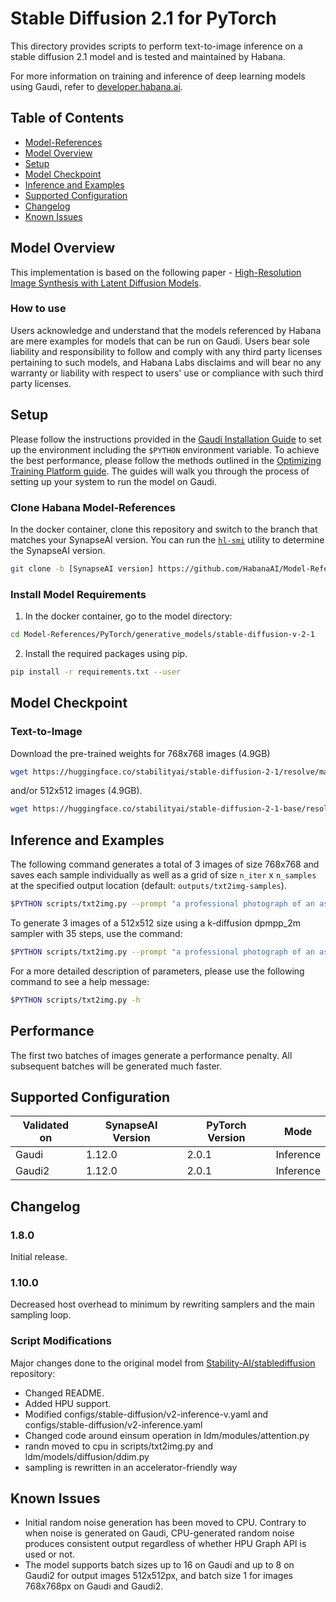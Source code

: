 # Stable Diffusion 2.1 for PyTorch

This directory provides scripts to perform text-to-image inference on a stable diffusion 2.1 model and is tested and maintained by Habana.

For more information on training and inference of deep learning models using Gaudi, refer to [developer.habana.ai](https://developer.habana.ai/resources/).

## Table of Contents

* [Model-References](../../../README.md)
* [Model Overview](#model-overview)
* [Setup](#setup)
* [Model Checkpoint](#model-checkpoint)
* [Inference and Examples](#inference-and-examples)
* [Supported Configuration](#supported-configuration)
* [Changelog](#changelog)
* [Known Issues](#known-issues)

## Model Overview
This implementation is based on the following paper - [High-Resolution Image Synthesis with Latent Diffusion Models](https://arxiv.org/abs/2112.10752).

### How to use
Users acknowledge and understand that the models referenced by Habana are mere examples for models that can be run on Gaudi.
Users bear sole liability and responsibility to follow and comply with any third party licenses pertaining to such models,
and Habana Labs disclaims and will bear no any warranty or liability with respect to users' use or compliance with such third party licenses.

## Setup
Please follow the instructions provided in the [Gaudi Installation Guide](https://docs.habana.ai/en/latest/Installation_Guide/index.html) 
to set up the environment including the `$PYTHON` environment variable. To achieve the best performance, please follow the methods outlined in the [Optimizing Training Platform guide](https://docs.habana.ai/en/latest/PyTorch/Model_Optimization_PyTorch/Optimization_in_Training_Platform.html).
The guides will walk you through the process of setting up your system to run the model on Gaudi.  

### Clone Habana Model-References
In the docker container, clone this repository and switch to the branch that matches your SynapseAI version.
You can run the [`hl-smi`](https://docs.habana.ai/en/latest/System_Management_Tools_Guide/System_Management_Tools.html#hl-smi-utility-options) utility to determine the SynapseAI version.
```bash
git clone -b [SynapseAI version] https://github.com/HabanaAI/Model-References
```

### Install Model Requirements
1. In the docker container, go to the model directory:
```bash
cd Model-References/PyTorch/generative_models/stable-diffusion-v-2-1
```

2. Install the required packages using pip.
```bash
pip install -r requirements.txt --user
```

## Model Checkpoint
### Text-to-Image
Download the pre-trained weights for 768x768 images (4.9GB)
```bash
wget https://huggingface.co/stabilityai/stable-diffusion-2-1/resolve/main/v2-1_768-ema-pruned.ckpt
```
and/or 512x512 images (4.9GB).
```bash
wget https://huggingface.co/stabilityai/stable-diffusion-2-1-base/resolve/main/v2-1_512-ema-pruned.ckpt
```

## Inference and Examples
The following command generates a total of 3 images of size 768x768 and saves each sample individually as well as a grid of size `n_iter` x `n_samples` at the specified output location (default: `outputs/txt2img-samples`).

```bash
$PYTHON scripts/txt2img.py --prompt "a professional photograph of an astronaut riding a horse" --ckpt v2-1_768-ema-pruned.ckpt --config configs/stable-diffusion/v2-inference-v.yaml --H 768 --W 768 --n_samples 1 --n_iter 3 --use_hpu_graph
```
To generate 3 images of a 512x512 size using a k-diffusion dpmpp_2m sampler with 35 steps, use the command:
```bash
$PYTHON scripts/txt2img.py --prompt "a professional photograph of an astronaut riding a horse" --ckpt v2-1_512-ema-pruned.ckpt --config configs/stable-diffusion/v2-inference.yaml --H 512 --W 512 --n_samples 1 --n_iter 3 --steps 35 --k_sampler dpmpp_2m --use_hpu_graph
```

For a more detailed description of parameters, please use the following command to see a help message:
```bash
$PYTHON scripts/txt2img.py -h
```

## Performance
The first two batches of images generate a performance penalty.
All subsequent batches will be generated much faster.

## Supported Configuration
| Validated on  | SynapseAI Version | PyTorch Version | Mode |
|---------|-------------------|-----------------|----------------|
| Gaudi   | 1.12.0             | 2.0.1          | Inference |
| Gaudi2   | 1.12.0             | 2.0.1          | Inference |

## Changelog
### 1.8.0
Initial release.

### 1.10.0
Decreased host overhead to minimum by rewriting samplers and the main sampling loop.

### Script Modifications
Major changes done to the original model from [Stability-AI/stablediffusion](https://github.com/Stability-AI/stablediffusion/tree/d55bcd4d31d0316fcbdf552f2fd2628fdc812500) repository:
* Changed README.
* Added HPU support.
* Modified configs/stable-diffusion/v2-inference-v.yaml and configs/stable-diffusion/v2-inference.yaml
* Changed code around einsum operation in ldm/modules/attention.py
* randn moved to cpu in scripts/txt2img.py and ldm/models/diffusion/ddim.py
* sampling is rewritten in an accelerator-friendly way

## Known Issues
* Initial random noise generation has been moved to CPU.
Contrary to when noise is generated on Gaudi, CPU-generated random noise produces consistent output regardless of whether HPU Graph API is used or not.
* The model supports batch sizes up to 16 on Gaudi and up to 8 on Gaudi2 for output images 512x512px, and batch size 1 for images 768x768px on Gaudi and Gaudi2.
